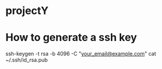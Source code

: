 # projectY

# How to generate a ssh key 
ssh-keygen -t rsa -b 4096 -C "your_email@example.com"
cat ~/.ssh/id_rsa.pub
